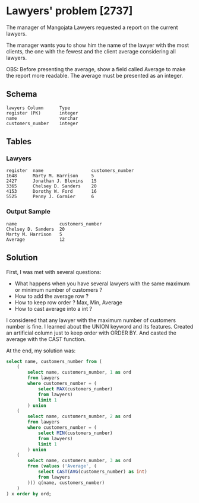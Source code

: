 
# Lawyers' problem [2737]

The manager of Mangojata Lawyers requested a report on the current lawyers.

The manager wants you to show him the name of the lawyer with the most clients, the one with the fewest and the client average considering all lawyers.

OBS: Before presenting the average, show a field called Average to make the report more readable. The average must be presented as an integer.

## Schema
    lawyers Column 	    Type
    register (PK) 	    integer
    name 	            varchar
    customers_number    integer

## Tables

### Lawyers

    register  name 	                customers_number
    1648 	  Marty M. Harrison     5
    2427 	  Jonathan J. Blevins   15
    3365 	  Chelsey D. Sanders    20
    4153 	  Dorothy W. Ford       16
    5525 	  Penny J. Cormier      6

### Output Sample

    name 	            customers_number
    Chelsey D. Sanders  20
    Marty M. Harrison   5
    Average             12


## Solution

First, I was met with several questions:
- What happens when you have several lawyers with the same maximum or minimum number of customers ?
- How to add the average row ? 
- How to keep row order ? Max, Min, Average 
- How to cast average into a int ?

I considered that any lawyer with the maximum number of customers number is fine. I learned about
the UNION keyword and its features. Created an artificial column just to keep order with ORDER BY.
And casted the average with the CAST function.

At the end, my solution was:

```sql 
select name, customers_number from (
    (
        select name, customers_number, 1 as ord 
        from lawyers 
        where customers_number = (
            select MAX(customers_number) 
            from lawyers) 
            limit 1
        ) union
    (
        select name, customers_number, 2 as ord 
        from lawyers 
        where customers_number = (
            select MIN(customers_number) 
            from lawyers) 
            limit 1
        ) union
    (
        select name, customers_number, 3 as ord 
        from (values ('Average', (
            select CAST(AVG(customers_number) as int) 
            from lawyers
        ))) q(name, customers_number)
    )
) x order by ord;
```
